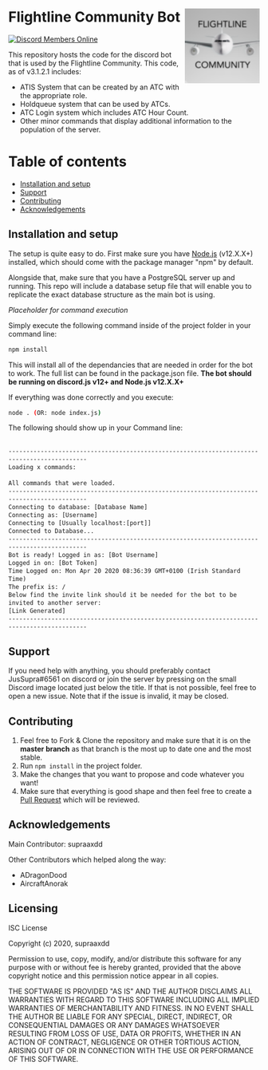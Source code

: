 # Flightline Community Bot                  <img align="right" width="150" height="150" src="/images/icon.png">

[![Discord Members Online](https://discordapp.com/api/guilds/593830690777333770/embed.png)](https://discord.gg/XDsWaZq)

This repository hosts the code for the discord bot that is used by the Flightline Community.
This code, as of v3.1.2.1 includes:

- ATIS System that can be created by an ATC with the appropriate role.
- Holdqueue system that can be used by ATCs.
- ATC Login system which includes ATC Hour Count.
- Other minor commands that display additional information to the population of the server.

# Table of contents

- [Installation and setup](https://github.com/supraaxdd/flightline-community-bot/#installation-and-setup)
- [Support](https://github.com/supraaxdd/flightline-community-bot/#support)
- [Contributing](https://github.com/supraaxdd/flightline-community-bot/#contributing)
- [Acknowledgements](https://github.com/supraaxdd/flightline-community-bot/#acknowledgements)

## Installation and setup

The setup is quite easy to do.
First make sure you have [Node.js](https://nodejs.org/en/) (v12.X.X+) installed, which should come with the package manager "npm" by default.

Alongside that, make sure that you have a PostgreSQL server up and running. This repo will include a database setup file that will enable you to replicate the exact database structure as the main bot is using. 

_Placeholder for command execution_

Simply execute the following command inside of the project folder in your command line:

```bash
npm install
```

This will install all of the dependancies that are needed in order for the bot to work. The full list can be found in the package.json file. **The bot should be running on discord.js v12+ and Node.js v12.X.X+**

If everything was done correctly and you execute:
```bash
node . (OR: node index.js)
```

The following should show up in your Command line:

```

--------------------------------------------------------------------------------------------
Loading x commands:

All commands that were loaded.
--------------------------------------------------------------------------------------------
Connecting to database: [Database Name]
Connecting as: [Username]
Connecting to [Usually localhost:[port]]
Connected to Database...
--------------------------------------------------------------------------------------------
Bot is ready! Logged in as: [Bot Username]
Logged in on: [Bot Token]
Time Logged on: Mon Apr 20 2020 08:36:39 GMT+0100 (Irish Standard Time)
The prefix is: /
Below find the invite link should it be needed for the bot to be invited to another server:
[Link Generated]
--------------------------------------------------------------------------------------------
```

## Support

If you need help with anything, you should preferably contact JusSupra#6561 on discord or join the server by pressing on the small Discord image located just below the title. If that is not possible, feel free to open a new issue. Note that if the issue is invalid, it may be closed.

## Contributing

1. Feel free to Fork & Clone the repository and make sure that it is on the __master branch__ as that branch is the most up to date one and the most stable.
2. Run `npm install` in the project folder.
3. Make the changes that you want to propose and code whatever you want!
4. Make sure that everything is good shape and then feel free to create a [Pull Request](https://github.com/supraaxdd/flightline-community-bot/compare) which will be reviewed.

## Acknowledgements

Main Contributor: supraaxdd

Other Contributors which helped along the way:
- ADragonDood
- AircraftAnorak

## Licensing

ISC License

Copyright (c) 2020, supraaxdd

Permission to use, copy, modify, and/or distribute this software for any
purpose with or without fee is hereby granted, provided that the above
copyright notice and this permission notice appear in all copies.

THE SOFTWARE IS PROVIDED "AS IS" AND THE AUTHOR DISCLAIMS ALL WARRANTIES
WITH REGARD TO THIS SOFTWARE INCLUDING ALL IMPLIED WARRANTIES OF
MERCHANTABILITY AND FITNESS. IN NO EVENT SHALL THE AUTHOR BE LIABLE FOR
ANY SPECIAL, DIRECT, INDIRECT, OR CONSEQUENTIAL DAMAGES OR ANY DAMAGES
WHATSOEVER RESULTING FROM LOSS OF USE, DATA OR PROFITS, WHETHER IN AN
ACTION OF CONTRACT, NEGLIGENCE OR OTHER TORTIOUS ACTION, ARISING OUT OF
OR IN CONNECTION WITH THE USE OR PERFORMANCE OF THIS SOFTWARE.
